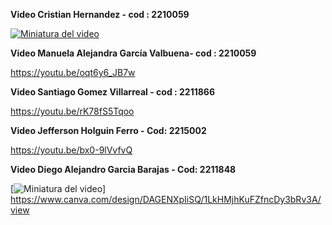 

**Video Cristian Hernandez - cod : 2210059**


[![Miniatura del video](https://drive.google.com/thumbnail?id=12awWIbd7BuQ8WPWMjMrbBO_WzG8DSNaA)](https://drive.google.com/file/d/12awWIbd7BuQ8WPWMjMrbBO_WzG8DSNaA)



**Video Manuela Alejandra García Valbuena- cod : 2210059**


https://youtu.be/oqt6y6_JB7w

**Video Santiago Gomez Villarreal - cod : 2211866**

https://youtu.be/rK78fS5Tqoo


**Video Jefferson Holguin Ferro - Cod: 2215002**

https://youtu.be/bx0-9lVvfvQ

**Video Diego Alejandro Garcia Barajas - Cod: 2211848**

[![Miniatura del video](https://www.canva.com/design/DAGENXpIiSQ/1LkHMjhKuFZfncDy3bRv3A/view)]
https://www.canva.com/design/DAGENXpIiSQ/1LkHMjhKuFZfncDy3bRv3A/view
